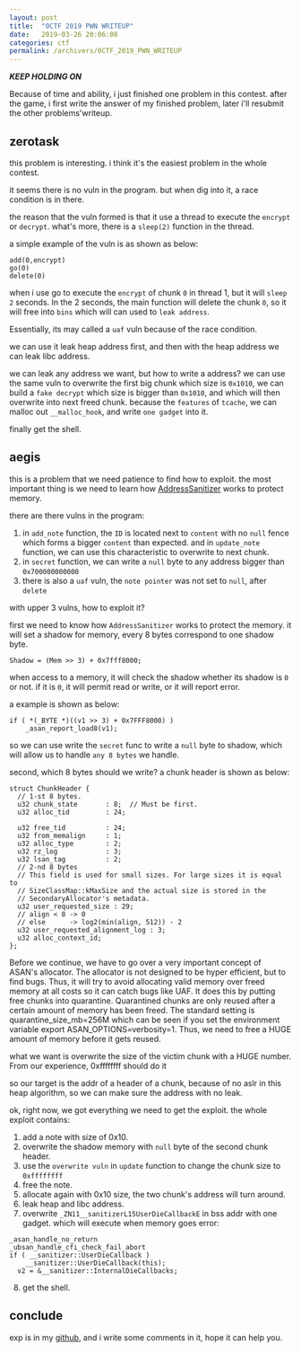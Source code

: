 ```yaml
---
layout: post
title:  "0CTF 2019 PWN WRITEUP"
date:   2019-03-26 20:06:00
categories: ctf
permalink: /archivers/0CTF_2019_PWN_WRITEUP
---
```

***KEEP HOLDING ON***

Because of time and ability, i just finished one problem in this contest. after the game, i first write the answer of my finished problem, later i'll resubmit the other problems'writeup.

## zerotask

this problem is interesting. i think it's the easiest problem in the whole contest. 

it seems there is no vuln in the program. but when dig into it, a race condition is in there.

the reason that the vuln formed is that it use a thread to execute the `encrypt` or `decrypt`. what's more, there is a `sleep(2)` function in the thread.

a simple example of the vuln is as shown as below:
```
add(0,encrypt)
go(0)
delete(0)
```
when i use go to execute the `encrypt` of chunk `0` in thread 1, but it will `sleep 2` seconds. In the 2 seconds, the main function will delete the chunk `0`, so it will free into `bins` which will can used to `leak address`.

Essentially, its may called a `uaf` vuln because of the race condition.

we can use it leak heap address first, and then with the heap address we can leak libc address.

we can leak any address we want, but how to write a address? we can use the same vuln to overwrite the first big chunk which size is `0x1010`, we can build a `fake decrypt` which size is bigger than `0x1010`, and which will then overwrite into next freed chunk. because the `features` of `tcache`, we can malloc out `__malloc_hook`, and write `one gadget` into it. 

finally get the shell.

## aegis

this is a problem that we need patience to find how to exploit. the most important thing is we need to learn how [AddressSanitizer](https://github.com/google/sanitizers/wiki/AddressSanitizer) works to protect memory.

there are there vulns in the program:
1. in `add_note` function, the `ID` is located next to `content` with no `null` fence which forms a bigger `content` than expected. and in `update_note` function, we can use this characteristic to overwrite to next chunk.
2. in `secret` function, we can write a `null` byte to any address bigger than `0x700000000000`
3. there is also a `uaf` vuln, the `note pointer` was not set to `null`, after `delete`

with upper 3 vulns, how to exploit it? 

first we need to know how `AddressSanitizer` works to protect the memory. it will set a shadow for memory, every 8 bytes  correspond to one shadow byte.
```
Shadow = (Mem >> 3) + 0x7fff8000;
```
when access to a memory, it will check the shadow whether its shadow is `0` or not. if it is `0`, it will permit read or write, or it will report error.

a example is shown as below:
```
if ( *(_BYTE *)((v1 >> 3) + 0x7FFF8000) )
    _asan_report_load8(v1);
```

so we can use write the `secret` func to write a `null` byte to shadow, which will allow us to handle `any 8 bytes` we handle.

second, which 8 bytes should we write? 
a chunk header is shown as below:
```
struct ChunkHeader {
  // 1-st 8 bytes.
  u32 chunk_state       : 8;  // Must be first.
  u32 alloc_tid         : 24;

  u32 free_tid          : 24;
  u32 from_memalign     : 1;
  u32 alloc_type        : 2;
  u32 rz_log            : 3;
  u32 lsan_tag          : 2;
  // 2-nd 8 bytes
  // This field is used for small sizes. For large sizes it is equal to
  // SizeClassMap::kMaxSize and the actual size is stored in the
  // SecondaryAllocator's metadata.
  u32 user_requested_size : 29;
  // align < 8 -> 0
  // else      -> log2(min(align, 512)) - 2
  u32 user_requested_alignment_log : 3;
  u32 alloc_context_id;
};
```
Before we continue, we have to go over a very important concept of ASAN's allocator. The allocator
is not designed to be hyper efficient, but to find bugs. Thus, it will try to avoid allocating
valid memory over freed memory at all costs so it can catch bugs like UAF. It does this by
putting free chunks into quarantine. Quarantined chunks are only reused after a certain amount
of memory has been freed. The standard setting is quarantine_size_mb=256M which can be seen
if you set the environment variable export ASAN_OPTIONS=verbosity=1. Thus, we need to free
a HUGE amount of memory before it gets reused. 

what we want is overwrite the size
of the victim chunk with a HUGE number. From our experience, 0xffffffff should do it

so our target is the addr of a header of a chunk, because of no aslr in this heap algorithm, so we can make sure the address with no leak.

ok, right now, we got everything we need to get the exploit. the whole exploit contains:
1. add a note with size of 0x10.
2. overwrite the shadow memory  with `null` byte of the second chunk header.
3. use the `overwrite vuln` in `update` function to change the chunk size to `0xffffffff`
4. free the note.
5. allocate again with 0x10 size, the two chunk's address will turn around.
6. leak heap and libc address.
7. overwrite `_ZN11__sanitizerL15UserDieCallbackE` in bss addr with one gadget. which will execute when memory goes error:
```
_asan_handle_no_return
_ubsan_handle_cfi_check_fail_abort
if ( __sanitizer::UserDieCallback )
    __sanitizer::UserDieCallback(this);
  v2 = &__sanitizer::InternalDieCallbacks;
```
8. get the shell.

## conclude
exp is in my [github](https://github.com/ray-cp/ctf-pwn/tree/master/0ctf2019/), and i write some comments in it, hope it can help you.

